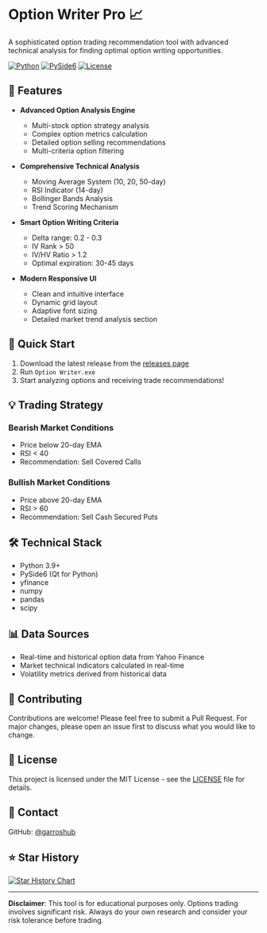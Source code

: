 # Option Writer Pro 📈

A sophisticated option trading recommendation tool with advanced technical analysis for finding optimal option writing opportunities.

[![Python](https://img.shields.io/badge/Python-3.9%2B-blue)](https://www.python.org/)
[![PySide6](https://img.shields.io/badge/PySide6-6.6%2B-orange)](https://wiki.qt.io/Qt_for_Python)
[![License](https://img.shields.io/badge/License-MIT-green)](LICENSE)

## 🚀 Features

- **Advanced Option Analysis Engine**
  - Multi-stock option strategy analysis
  - Complex option metrics calculation
  - Detailed option selling recommendations
  - Multi-criteria option filtering

- **Comprehensive Technical Analysis**
  - Moving Average System (10, 20, 50-day)
  - RSI Indicator (14-day)
  - Bollinger Bands Analysis
  - Trend Scoring Mechanism

- **Smart Option Writing Criteria**
  - Delta range: 0.2 - 0.3
  - IV Rank > 50
  - IV/HV Ratio > 1.2
  - Optimal expiration: 30-45 days

- **Modern Responsive UI**
  - Clean and intuitive interface
  - Dynamic grid layout
  - Adaptive font sizing
  - Detailed market trend analysis section

## 🚀 Quick Start

1. Download the latest release from the [releases page](https://github.com/garroshub/Option_Writer/releases)
2. Run `Option Writer.exe`
3. Start analyzing options and receiving trade recommendations!

## 💡 Trading Strategy

### Bearish Market Conditions
- Price below 20-day EMA
- RSI < 40
- Recommendation: Sell Covered Calls

### Bullish Market Conditions
- Price above 20-day EMA
- RSI > 60
- Recommendation: Sell Cash Secured Puts

## 🛠️ Technical Stack

- Python 3.9+
- PySide6 (Qt for Python)
- yfinance
- numpy
- pandas
- scipy

## 📊 Data Sources

- Real-time and historical option data from Yahoo Finance
- Market technical indicators calculated in real-time
- Volatility metrics derived from historical data

## 🤝 Contributing

Contributions are welcome! Please feel free to submit a Pull Request. For major changes, please open an issue first to discuss what you would like to change.

## 📝 License

This project is licensed under the MIT License - see the [LICENSE](LICENSE) file for details.

## 📧 Contact

GitHub: [@garroshub](https://github.com/garroshub)

## ⭐ Star History

[![Star History Chart](https://api.star-history.com/svg?repos=garroshub/Option_Writer&type=Date)](https://star-history.com/#garroshub/Option_Writer&Date)

---
**Disclaimer**: This tool is for educational purposes only. Options trading involves significant risk. Always do your own research and consider your risk tolerance before trading.
